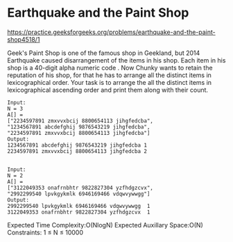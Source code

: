 # Earthquake and the Paint Shop

https://practice.geeksforgeeks.org/problems/earthquake-and-the-paint-shop4518/1

Geek's Paint Shop is one of the famous shop in Geekland, but 2014 Earthquake caused disarrangement of the items in his shop. Each item in his shop is a 40-digit alpha numeric code .
Now Chunky wants to retain the reputation of his shop, for that he has to arrange all the distinct items in lexicographical order.
Your task is to arrange the all the distinct items in lexicographical ascending order and print them along with their count.

```
Input:
N = 3
A[] =
["2234597891 zmxvvxbcij 8800654113 jihgfedcba",
"1234567891 abcdefghij 9876543219 jihgfedcba",
"2234597891 zmxvvxbcij 8800654113 jihgfedcba"]
Output:
1234567891 abcdefghij 9876543219 jihgfedcba 1
2234597891 zmxvvxbcij 8800654113 jihgfedcba 2


Input:
N = 2
A[] =
["3122049353 onafrnbhtr 9822827304 yzfhdgzcvx", 
"2992299540 lpvkgykmlk 6946169466 vdqwvywwgg"] 
Output:
2992299540 lpvkgykmlk 6946169466 vdqwvywwgg  1
3122049353 onafrnbhtr 9822827304 yzfhdgzcvx  1
```

Expected Time Complexity:O(NlogN)
Expected Auxillary Space:O(N)
Constraints:
1 ≤ N ≤ 10000